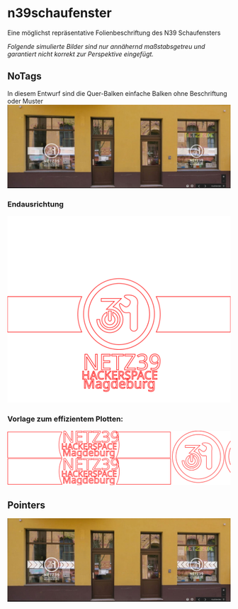 # n39schaufenster
Eine möglichst repräsentative Folienbeschriftung des N39 Schaufensters

*Folgende simulierte Bilder sind nur annähernd maßstabsgetreu und garantiert nicht korrekt zur Perspektive eingefügt.*
## NoTags
In diesem Entwurf sind die Quer-Balken einfache Balken ohne Beschriftung oder Muster
![](noTags/plotter_final_preview.jpg)
### Endausrichtung
![](noTags/plotter_final.svg)
### Vorlage zum effizientem Plotten:
<img src="noTags/plotter_efficientprinting.svg">

## Pointers
![](pointers/plotter_pointer_preview.jpg)
